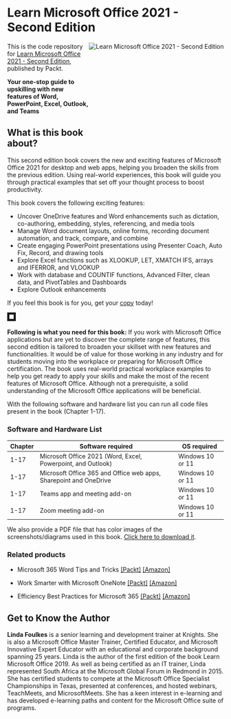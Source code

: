 # Learn Microsoft Office 2021 - Second Edition

<a href="https://www.packtpub.com/product/learn-microsoft-office-2021-second-edition/9781803239736?utm_source=github&utm_medium=repository&utm_campaign=9781803239736"><img src="https://static.packt-cdn.com/products/9781803239736/cover/smaller" alt="Learn Microsoft Office 2021 - Second Edition" height="256px" align="right"></a>

This is the code repository for [Learn Microsoft Office 2021 - Second Edition](https://www.packtpub.com/product/learn-microsoft-office-2021-second-edition/9781803239736?utm_source=github&utm_medium=repository&utm_campaign=9781803239736), published by Packt.

**Your one-stop guide to upskilling with new features of Word, PowerPoint, Excel, Outlook, and Teams**

## What is this book about?
This second edition book covers the new and exciting features of Microsoft Office 2021 for desktop and web apps, helping you broaden the skills from the previous edition. Using real-world experiences, this book will guide you through practical examples that set off your thought process to boost productivity. 

This book covers the following exciting features:
* Uncover OneDrive features and Word enhancements such as dictation, co-authoring, embedding, styles, referencing, and media tools
* Manage Word document layouts, online forms, recording document automation, and track, compare, and combine
* Create engaging PowerPoint presentations using Presenter Coach, Auto Fix, Record, and drawing tools
* Explore Excel functions such as XLOOKUP, LET, XMATCH IFS, arrays and IFERROR, and VLOOKUP
* Work with database and COUNTIF functions, Advanced Filter, clean data, and PivotTables and Dashboards
* Explore Outlook enhancements

If you feel this book is for you, get your [copy](https://www.amazon.com/dp/1803239735) today!

<a href="https://www.packtpub.com/?utm_source=github&utm_medium=banner&utm_campaign=GitHubBanner"><img src="https://raw.githubusercontent.com/PacktPublishing/GitHub/master/GitHub.png" 
alt="https://www.packtpub.com/" border="5" /></a>

**Following is what you need for this book:**
If you work with Microsoft Office applications but are yet to discover the complete range of features, this second edition is tailored to broaden your skillset with new features and functionalities. It would be of value for those working in any industry and for students moving into the workplace or preparing for Microsoft Office certification. The book uses real-world practical workplace examples to help you get ready to apply your skills and make the most of the recent features of Microsoft Office.
Although not a prerequisite, a solid understanding of the Microsoft Office applications will be beneficial.

With the following software and hardware list you can run all code files present in the book (Chapter 1-17).
### Software and Hardware List
| Chapter | Software required | OS required |
| -------- | ------------------------------------ | ----------------------------------- |
| 1-17 | Microsoft Office 2021 (Word, Excel, Powerpoint, and Outlook) | Windows 10 or 11 |
| 1-17 | Microsoft Office 365 and Office web apps, Sharepoint and OneDrive | Windows 10 or 11 |
| 1-17 | Teams app and meeting add-on | Windows 10 or 11 |
| 1-17 | Zoom meeting add-on | Windows 10 or 11 |

We also provide a PDF file that has color images of the screenshots/diagrams used in this book. [Click here to download it]( https://packt.link/NjcRa).

### Related products
* Microsoft 365 Word Tips and Tricks [[Packt]](https://www.packtpub.com/product/microsoft-365-word-tips-and-tricks/9781800565432?utm_source=github&utm_medium=repository&utm_campaign=9781800565432) [[Amazon]](https://www.amazon.com/dp/1800565437)

* Work Smarter with Microsoft OneNote [[Packt]](https://www.packtpub.com/product/work-smarter-with-microsoft-onenote/9781801075664?utm_source=github&utm_medium=repository&utm_campaign=9781801075664) [[Amazon]](https://www.amazon.com/dp/1801075662)

* Efficiency Best Practices for Microsoft 365 [[Packt]](https://www.packtpub.com/product/efficiency-best-practices-for-microsoft-365/9781801072267?utm_source=github&utm_medium=repository&utm_campaign=9781801072267) [[Amazon]](https://www.amazon.com/dp/1801072264)

## Get to Know the Author
**Linda Foulkes**
is a senior learning and development trainer at Knights. She is also a Microsoft Office Master Trainer, Certified Educator, and Microsoft Innovative Expert Educator with an educational and corporate background spanning 25 years. Linda is the author of the first edition of the book Learn Microsoft Office 2019. As well as being certified as an IT trainer, Linda represented South Africa at the Microsoft Global Forum in Redmond in 2015. She has certified students to compete at the Microsoft Office Specialist Championships in Texas, presented at conferences, and hosted webinars, TeachMeets, and MicrosoftMeets. She has a keen interest in e-learning and has developed e-learning paths and content for the Microsoft Office suite of programs.
